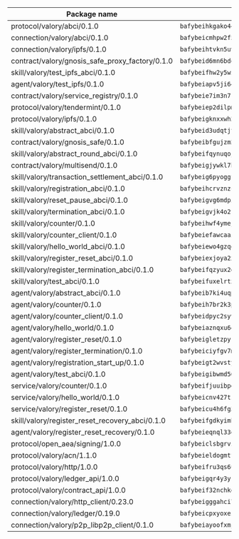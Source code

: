 | Package name                                                  | Package hash                                                  |
| ------------------------------------------------------------- | ------------------------------------------------------------- |
| protocol/valory/abci/0.1.0                                    | `bafybeihkgako44fzgurcv4hgbems4ptdtosae4lopnnr75eczb6kx3x2lm` |
| connection/valory/abci/0.1.0                                  | `bafybeicmhpw2f5c3vds6lwlv2q4fa5nd6zonnvgdretrwfly7ylpiofdqq` |
| connection/valory/ipfs/0.1.0                                  | `bafybeihtvkn5uv3ibumme7zzmrxx7iehc6lnjhil726h2jidpdzzjnd5ay` |
| contract/valory/gnosis_safe_proxy_factory/0.1.0               | `bafybeid6mn6bdqory2v5ch4oqeqbp22njlrx77hq3u4k6xjrdtebgc472e` |
| skill/valory/test_ipfs_abci/0.1.0                             | `bafybeifhw2y5wifoi5bds7n5dfdkrmq5wugyyyzcxnjee5xn7wcvreezmm` |
| agent/valory/test_ipfs/0.1.0                                  | `bafybeiapv5ji64ld62y55f7mvdv7jes63rc42e6okizgn5jduxd77fyfb4` |
| contract/valory/service_registry/0.1.0                        | `bafybeie7im3n7rwuyunduz7whchekh35dw4zdff7pvrvhzytj6mmpypaqi` |
| protocol/valory/tendermint/0.1.0                              | `bafybeiep2dilpmu3je4z2kq7yc7l6n7ax5knwfax2ufvmnflt3uj2wrbju` |
| protocol/valory/ipfs/0.1.0                                    | `bafybeigknxxwh2xts7ijbacils4a4cgq7jhcdvwahshbw22zw5hnncsfla` |
| skill/valory/abstract_abci/0.1.0                              | `bafybeid3udqtjtl4txht2z3tm3z3mr2nqtoddtno3u3urxjqjbbpqeelli` |
| contract/valory/gnosis_safe/0.1.0                             | `bafybeibfgujzm23e2owls6pqyro5jvzpketidqwqpabf47xvlbpglhcmpe` |
| skill/valory/abstract_round_abci/0.1.0                        | `bafybeifqynuqoj4734wjlomvzofbd6bfxniegf2nlke625dpakp6nhmj74` |
| contract/valory/multisend/0.1.0                               | `bafybeigjywkl7hydjsrkogob3xebj2ifhqwmfhhxoeyrndzhhxi5u6amey` |
| skill/valory/transaction_settlement_abci/0.1.0                | `bafybeig6pyoggf3iam3mqirfuyyttfeoacjtrittkcf4j3wtssyf7avibu` |
| skill/valory/registration_abci/0.1.0                          | `bafybeihcrvznzc2xo5yl4ye4pk4p5fza6lm7tqekbinkduiysotpq7zpjq` |
| skill/valory/reset_pause_abci/0.1.0                           | `bafybeigvg6mdpiweni6w37rjdseb4yu5l6b3qktpoe5guyztohwm3pwnwy` |
| skill/valory/termination_abci/0.1.0                           | `bafybeigvjk4o2f3636nmntmgnpjgjekg633d3swciwkvqufinajdab4d2u` |
| skill/valory/counter/0.1.0                                    | `bafybeihwf4ymejsriovlv3qqwyf3bkjifsb4ssaogwdgvs37dbwltoj27u` |
| skill/valory/counter_client/0.1.0                             | `bafybeiefawcaaiy4matry7m53k36kqy4uadtmtpuulatnt5afkezx6napa` |
| skill/valory/hello_world_abci/0.1.0                           | `bafybeiewo4gzqo3smbzvtpqsl45gw2ayd4kxudkbz5qmyyglamez5px4ri` |
| skill/valory/register_reset_abci/0.1.0                        | `bafybeiexjoya2xc2piglugtj3wumvukm7sxx2q6i2uyzcv2prus47d3amy` |
| skill/valory/register_termination_abci/0.1.0                  | `bafybeifqzyux2dwek7o7koqnekp5oizoqjy3ertsxqovdfwje3ragpcuei` |
| skill/valory/test_abci/0.1.0                                  | `bafybeifuxelrtxcww4dnltpniiqo3ywcpqt7uq3i6vw72jnj3lyerqmbeu` |
| agent/valory/abstract_abci/0.1.0                              | `bafybeib7ki4uqp6b6sqmi3w5mba5r6hxl4mayrfnj2fxywqzq56rr4dgwu` |
| agent/valory/counter/0.1.0                                    | `bafybeih7br2k3pgbxto7nzctncmkidwuavmnz2jzp4qpuasxbvioi5noxu` |
| agent/valory/counter_client/0.1.0                             | `bafybeidpyc2syvuv3px52gmeaismyhcn4xskbzts22frwlxrwioj53vh6i` |
| agent/valory/hello_world/0.1.0                                | `bafybeiaznqxu64ijr47aixqokf3zkf4wvioyopgxuczpsh7s6dk7lvnptq` |
| agent/valory/register_reset/0.1.0                             | `bafybeigletzpyrrckyw56kcth5l3obwh7g5s4ksaxjroisezingguk2tay` |
| agent/valory/register_termination/0.1.0                       | `bafybeiciyfgv7m5ufwdhfe2ygnl7hs64ogj3w45y46snnlv4x7ejffe5xu` |
| agent/valory/registration_start_up/0.1.0                      | `bafybeigt2wvstyugxqoj6f35z555pxmvdnt3yfsucl4owcxfus435thwi4` |
| agent/valory/test_abci/0.1.0                                  | `bafybeigibwmd56lufqva4abdyovb6h7x7twtacjxufdxhkiuv54bvmhdzi` |
| service/valory/counter/0.1.0                                  | `bafybeifjuuibpe642lqmwpzsvs6x56cqqlfn7m5jpy6xngf5nr5immbvxq` |
| service/valory/hello_world/0.1.0                              | `bafybeicnv427tzuhqhivatzvy7gii67n6he77kgg6432cwpkjldvuuqlky` |
| service/valory/register_reset/0.1.0                           | `bafybeicu4h6fg3hfydirfyvdimymic5moosi5m3bakqlymsu3pmxbel4ce` |
| skill/valory/register_reset_recovery_abci/0.1.0               | `bafybeifgdkyimbmpubgnowna75mijw6n4ubdpkrwfek42nl3a7uzfoq3v4` |
| agent/valory/register_reset_recovery/0.1.0                    | `bafybeieqnql33er3wkgfxw7var3slcjrpej7sdy3xh2adjvd2ip6v6rvjq` |
| protocol/open_aea/signing/1.0.0                               | `bafybeiclsbgrviyxbmi2vex5ze3dhr7ywohrqedebx26jozayxvroqtegq` |
| protocol/valory/acn/1.1.0                                     | `bafybeieldogmtf3m4jdsvt4vvyay3jh54rjn3deasymfw43vz3o42vigmq` |
| protocol/valory/http/1.0.0                                    | `bafybeifru3qs6udfzprax7jxktbsuzn7immfvi3scgfspifq3zdxwkgvnm` |
| protocol/valory/ledger_api/1.0.0                              | `bafybeigqr4y3ykz3iulrcoqmji7hy3dxaoy7zmyyzff4ivpbubcpwdknai` |
| protocol/valory/contract_api/1.0.0                            | `bafybeif32nchkgn6yet7e5gt4auhf7lsahxnj4t36kxbw55p3gi7qpeuxq` |
| connection/valory/http_client/0.23.0                          | `bafybeigggahci7hq6tr3tyueatgkvgn73y4b3av2vk7vtr7jkeuwsqcteq` |
| connection/valory/ledger/0.19.0                               | `bafybeicpxyoxez7lperltamvikxu6vzk2lhqakbivce4nzywyzoqbxoogm` |
| connection/valory/p2p_libp2p_client/0.1.0                     | `bafybeiayoofxmj6z3pasn2akqj3udgq2ta2ar6mv6zoehstul2btvv3gqa` |
